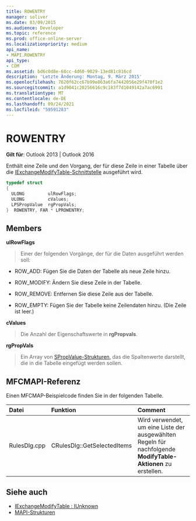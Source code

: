 ```yaml
---
title: ROWENTRY
manager: soliver
ms.date: 03/09/2015
ms.audience: Developer
ms.topic: reference
ms.prod: office-online-server
ms.localizationpriority: medium
api_name:
- MAPI.ROWENTRY
api_type:
- COM
ms.assetid: bd6c0d8e-68cc-4d60-9029-13ed81c816cd
description: 'Letzte Änderung: Montag, 9. März 2015'
ms.openlocfilehash: 7620f62cc67b99e863a6fa7442056e29f470f1e2
ms.sourcegitcommit: a1d9041c20256616c9c183f7d1049142a7ac6991
ms.translationtype: MT
ms.contentlocale: de-DE
ms.lasthandoff: 09/24/2021
ms.locfileid: "59591283"
---
```

# <a name="rowentry"></a>ROWENTRY

**Gilt für**: Outlook 2013 | Outlook 2016 
  
Enthält eine Zeile und den Vorgang, der für diese Zeile in einer Tabelle über die [IExchangeModifyTable-Schnittstelle](iexchangemodifytableiunknown.md) ausgeführt wird. 
  
```cpp
typedef struct
{
  ULONG         ulRowFlags;
  ULONG         cValues;
  LPSPropValue  rgPropVals;
}  ROWENTRY, FAR * LPROWENTRY;
```

## <a name="members"></a>Members

**ulRowFlags**
  
> Einer der folgenden Vorgänge, der für die Daten ausgeführt werden soll: 
    
  - ROW_ADD: Fügen Sie die Daten der Tabelle als neue Zeile hinzu.
      
  - ROW_MODIFY: Ändern Sie diese Zeile in der Tabelle.
      
  - ROW_REMOVE: Entfernen Sie diese Zeile aus der Tabelle.
      
  - ROW_EMPTY: Fügen Sie der Tabelle keine Zeilendaten hinzu. (Die Zeile ist leer.)
    
**cValues**
  
> Die Anzahl der Eigenschaftswerte in **rgPropvals**.
    
**rgPropVals**
  
> Ein Array von [SPropValue-Strukturen,](spropvalue.md) das die Spaltenwerte darstellt, die in die Tabelle eingefügt werden sollen. 
    
## <a name="mfcmapi-reference"></a>MFCMAPI-Referenz

Einen MFCMAP-Beispielcode finden Sie in der folgenden Tabelle.
  
|**Datei**|**Funktion**|**Comment**|
|:-----|:-----|:-----|
|RulesDlg.cpp  <br/> |CRulesDlg::GetSelectedItems  <br/> |Wird verwendet, um eine Liste der ausgewählten Regeln für nachfolgende **ModifyTable-Aktionen** zu erstellen.  <br/> |
   
## <a name="see-also"></a>Siehe auch
  
- [IExchangeModifyTable : IUnknown](iexchangemodifytableiunknown.md)
- [MAPI-Strukturen](mapi-structures.md)

